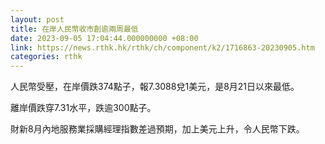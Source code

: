 ```yaml
---
layout: post
title: 在岸人民幣收市創逾兩周最低
date: 2023-09-05 17:04:44.000000000 +08:00
link: https://news.rthk.hk/rthk/ch/component/k2/1716863-20230905.htm
categories: rthk
---
```


人民幣受壓，在岸價跌374點子，報7.3088兌1美元，是8月21日以來最低。

離岸價跌穿7.31水平，跌逾300點子。

財新8月內地服務業採購經理指數差過預期，加上美元上升，令人民幣下跌。
